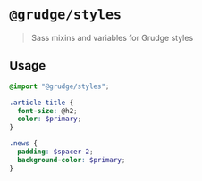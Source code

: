 # `@grudge/styles`

> Sass mixins and variables for Grudge styles

## Usage

```scss
@import "@grudge/styles";

.article-title {
  font-size: @h2;
  color: $primary;
}

.news {
  padding: $spacer-2;
  background-color: $primary;
}
```

